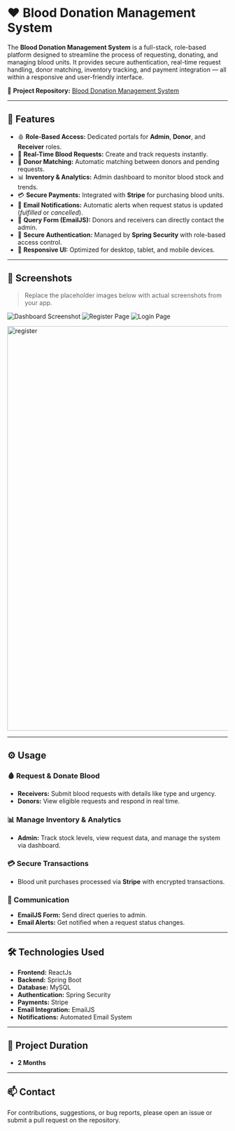 # ❤️ Blood Donation Management System

The **Blood Donation Management System** is a full-stack, role-based platform designed to streamline the process of requesting, donating, and managing blood units. It provides secure authentication, real-time request handling, donor matching, inventory tracking, and payment integration — all within a responsive and user-friendly interface.

🔗 **Project Repository:** [Blood Donation Management System](https://github.com/AnkitJha13/Blood-Donation)

---

## 🌟 Features

- 🩸 **Role-Based Access:** Dedicated portals for **Admin**, **Donor**, and **Receiver** roles.
- 📡 **Real-Time Blood Requests:** Create and track requests instantly.
- 🧬 **Donor Matching:** Automatic matching between donors and pending requests.
- 📊 **Inventory & Analytics:** Admin dashboard to monitor blood stock and trends.
- 💳 **Secure Payments:** Integrated with **Stripe** for purchasing blood units.
- 📩 **Email Notifications:** Automatic alerts when request status is updated (*fulfilled* or *cancelled*).
- 📨 **Query Form (EmailJS):** Donors and receivers can directly contact the admin.
- 🔐 **Secure Authentication:** Managed by **Spring Security** with role-based access control.
- 📱 **Responsive UI:** Optimized for desktop, tablet, and mobile devices.

---

## 📸 Screenshots

> Replace the placeholder images below with actual screenshots from your app.

![Dashboard Screenshot](https://via.placeholder.com/900x500?text=Dashboard+Screenshot)
![Register Page](<img width="1893" height="923" alt="register" src="https://github.com/user-attachments/assets/60e5eccb-029e-4135-b328-6efdeeec1ca3" />)
![Login Page](<img width="1893" height="923" alt="register" src="https://github.com/user-attachments/assets/53ed502c-25fc-4771-89df-82472ebc1268" />)


<img width="1893" height="923" alt="register" src="https://github.com/user-attachments/assets/53ed502c-25fc-4771-89df-82472ebc1268" />



---

## ⚙️ Usage

### 🩸 Request & Donate Blood
- **Receivers:** Submit blood requests with details like type and urgency.
- **Donors:** View eligible requests and respond in real time.

### 📊 Manage Inventory & Analytics
- **Admin:** Track stock levels, view request data, and manage the system via dashboard.

### 💳 Secure Transactions
- Blood unit purchases processed via **Stripe** with encrypted transactions.

### 📩 Communication
- **EmailJS Form:** Send direct queries to admin.
- **Email Alerts:** Get notified when a request status changes.

---

## 🛠️ Technologies Used

- **Frontend:** ReactJs  
- **Backend:** Spring Boot  
- **Database:** MySQL  
- **Authentication:** Spring Security  
- **Payments:** Stripe  
- **Email Integration:** EmailJS  
- **Notifications:** Automated Email System

---

## 📅 Project Duration

- **2 Months**

---

## 📫 Contact

For contributions, suggestions, or bug reports, please open an issue or submit a pull request on the repository.
